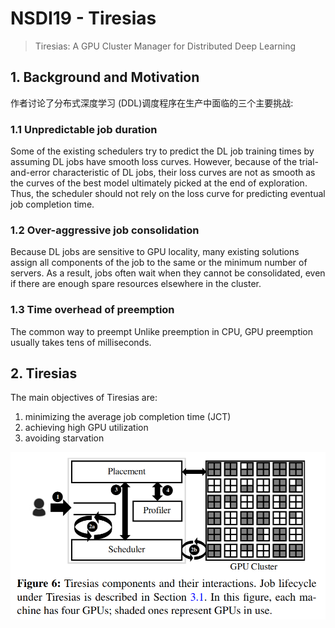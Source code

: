 # NSDI19 - Tiresias

> Tiresias: A GPU Cluster Manager for Distributed Deep Learning

## 1. Background and Motivation

作者讨论了分布式深度学习 (DDL)调度程序在生产中面临的三个主要挑战: 

### 1.1 Unpredictable job duration

Some of the existing schedulers try to predict the DL job training times by assuming DL jobs have smooth loss curves. However, because of the trial-and-error characteristic of DL jobs, their loss curves are not as smooth as the curves of the best model ultimately picked at the end of exploration. Thus, the scheduler should not rely on the loss curve for predicting eventual job completion time. 

### 1.2 Over-aggressive job consolidation

Because DL jobs are sensitive to GPU locality, many existing solutions assign all components of the job to the same or the minimum number of servers. As a result, jobs often wait when they cannot be consolidated, even if there are enough spare resources elsewhere in the cluster. 

### 1.3 Time overhead of preemption

The common way to preempt Unlike preemption in CPU, GPU preemption usually takes tens of milliseconds. 

## 2. Tiresias

The main objectives of Tiresias are:
1. minimizing the average job completion time (JCT)
2. achieving high GPU utilization
3. avoiding starvation

![fig1](../../assets/MLSys/GPUManagement/nsdi19-Tiresias-fig1.png)
